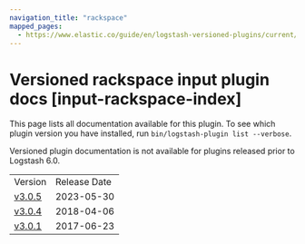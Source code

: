 ```yaml
---
navigation_title: "rackspace"
mapped_pages:
  - https://www.elastic.co/guide/en/logstash-versioned-plugins/current/input-rackspace-index.html
---
```


# Versioned rackspace input plugin docs [input-rackspace-index]

This page lists all documentation available for this plugin. To see which plugin version you have installed, run `bin/logstash-plugin list --verbose`.

Versioned plugin documentation is not available for plugins released prior to Logstash 6.0.

| | |
| :- | :- |
| Version | Release Date |
| [v3.0.5](v3-0-5-plugins-inputs-rackspace.md) | 2023-05-30 |
| [v3.0.4](v3-0-4-plugins-inputs-rackspace.md) | 2018-04-06 |
| [v3.0.1](v3-0-1-plugins-inputs-rackspace.md) | 2017-06-23 |
